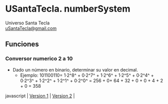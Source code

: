 # USantaTecla. numberSystem
Universo Santa Tecla  
[uSantaTecla@gmail.com](mailto:uSantaTecla@gmail.com) 

## Funciones

### Conversor numerico 2 a 10

* Dado un número en binario, determinar su valor en decimal.
   * Ejemplo: 101100110= 1·2^8^ + 0·2^7^ + 1·2^6^ + 1·2^5^ + 0·2^4^ + 0·2^3^ + 1·2^2^ + 1·2^1^ + 0·2^0^ = 256 + 0+ 64 + 32 + 0 + 0 + 4 + 2 + 0 = 358



javascript
|
[Version 1](https://github.com/USantaTecla-mathematics/javascript/blob/master/funciones/Conversor%20numerico%202%20a%2010.%20Version1/Conversor%20numerico%202%20a%2010.%20Version1.js)
|
[Version 2](https://github.com/USantaTecla-mathematics/javascript/blob/master/funciones/Conversor%20numerico%202%20a%2010.%20Version2/Conversor%20numerico%202%20a%2010.%20Version2.js)
|

